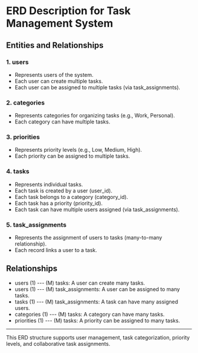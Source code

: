 # ERD Description for Task Management System

## Entities and Relationships

### 1. users

- Represents users of the system.
- Each user can create multiple tasks.
- Each user can be assigned to multiple tasks (via task_assignments).

### 2. categories

- Represents categories for organizing tasks (e.g., Work, Personal).
- Each category can have multiple tasks.

### 3. priorities

- Represents priority levels (e.g., Low, Medium, High).
- Each priority can be assigned to multiple tasks.

### 4. tasks

- Represents individual tasks.
- Each task is created by a user (user_id).
- Each task belongs to a category (category_id).
- Each task has a priority (priority_id).
- Each task can have multiple users assigned (via task_assignments).

### 5. task_assignments

- Represents the assignment of users to tasks (many-to-many relationship).
- Each record links a user to a task.

## Relationships

- users (1) --- (M) tasks: A user can create many tasks.
- users (1) --- (M) task_assignments: A user can be assigned to many tasks.
- tasks (1) --- (M) task_assignments: A task can have many assigned users.
- categories (1) --- (M) tasks: A category can have many tasks.
- priorities (1) --- (M) tasks: A priority can be assigned to many tasks.

---

This ERD structure supports user management, task categorization, priority levels, and collaborative task assignments.
